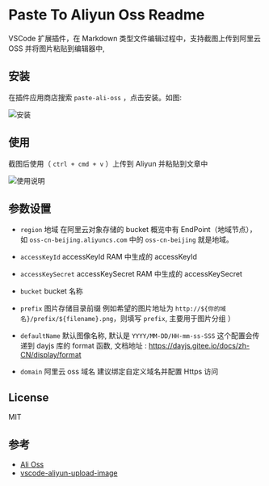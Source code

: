 # Paste To Aliyun Oss Readme

VSCode 扩展插件，在 Markdown 类型文件编辑过程中，支持截图上传到阿里云 OSS 并将图片粘贴到编辑器中,

## 安装

在插件应用商店搜索 `paste-ali-oss` ，点击安装。如图:

![安装](https://file.wulicode.com/static/paste-ali-oss/install.png)

## 使用

截图后使用（ `ctrl + cmd + v` ）上传到 Aliyun 并粘贴到文章中

![使用说明](https://file.wulicode.com/static/paste-ali-oss/save-to.gif)

## 参数设置

-   `region`
    地域
    在阿里云对象存储的 bucket 概览中有 EndPoint（地域节点），如 `oss-cn-beijing.aliyuncs.com` 中的 `oss-cn-beijing` 就是地域。

-   `accessKeyId`
    accessKeyId
    RAM 中生成的 accessKeyId

-   `accessKeySecret`
    accessKeySecret
    RAM 中生成的 accessKeySecret

-   `bucket`
    bucket 名称

-   `prefix`
    图片存储目录前缀
    例如希望的图片地址为 `http://${你的域名}/prefix/${filename}.png`，则填写 `prefix`, 主要用于图片分组 ）

-   `defaultName`
    默认图像名称, 默认是 `YYYY/MM-DD/HH-mm-ss-SSS`
    这个配置会传递到 dayjs 库的 format 函数, 文档地址 : https://dayjs.gitee.io/docs/zh-CN/display/format

-   `domain`
    阿里云 oss 域名
    建议绑定自定义域名并配置 Https 访问

## License

MIT

## 参考

-   [Ali Oss](https://github.com/ali-sdk/ali-oss)
-   [vscode-aliyun-upload-image](https://marketplace.visualstudio.com/items?itemName=vvkee.aliyun-oss-upload-image)
